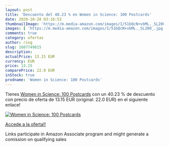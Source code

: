 ```yaml
---
layout: post
title: 'Descuento del 40.23 % en Women in Science: 100 Postcards'
date: 2020-10-28 03:16:53
thumbnailImage: 'https://m.media-amazon.com/images/I/51bQcN+vbML._SL200_.jpg'
images: [ 'https://m.media-amazon.com/images/I/51bQcN+vbML._SL200_.jpg' ]
comments: true
category: ofertas
author: ring
slug: 1607749815
description:
actualPrice: 13.15 EUR
currency: EUR
price: 13.15
comparePrice: 22.0 EUR
inStock: true
prodname: 'Women in Science: 100 Postcards'
---
```


Tienes [Women in Science: 100 Postcards](https://www.amazon.es/dp/1607749815/?tag=tolees-21) con un 40.23 % de descuento con precio de oferta de 13.15 EUR (original: 22.0 EUR) en el siguiente enlace!

[![Women in Science: 100 Postcards](https://m.media-amazon.com/images/I/51bQcN+vbML._SL200_.jpg)](https://www.amazon.es/dp/1607749815/?tag=tolees-21)

[Accede a la oferta!!](https://www.amazon.es/dp/1607749815/?tag=tolees-21)

Links participate in Amazon Associate program and might generate a comission on qualifying sales



